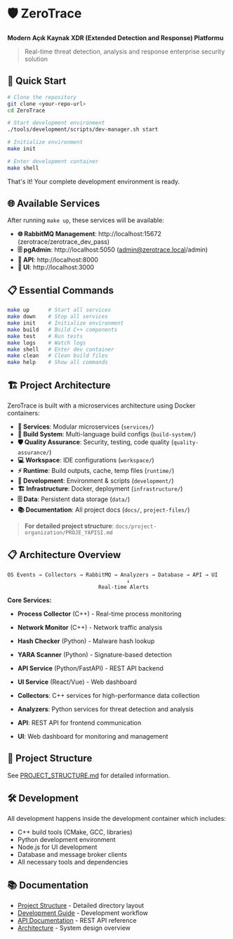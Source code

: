 # 🛡️ ZeroTrace
**Modern Açık Kaynak XDR (Extended Detection and Response) Platformu**

> Real-time threat detection, analysis and response enterprise security solution

## 🚀 Quick Start

```bash
# Clone the repository
git clone <your-repo-url>
cd ZeroTrace

# Start development environment
./tools/development/scripts/dev-manager.sh start

# Initialize environment
make init

# Enter development container
make shell
```

That's it! Your complete development environment is ready.

## 🌐 Available Services

After running `make up`, these services will be available:

- **🌐 RabbitMQ Management**: http://localhost:15672 (zerotrace/zerotrace_dev_pass)
- **🗄️ pgAdmin**: http://localhost:5050 (admin@zerotrace.local/admin)  
- **🔧 API**: http://localhost:8000
- **🎨 UI**: http://localhost:3000

## 📋 Essential Commands

```bash
make up      # Start all services
make down    # Stop all services  
make init    # Initialize environment
make build   # Build C++ components
make test    # Run tests
make logs    # Watch logs
make shell   # Enter dev container
make clean   # Clean build files
make help    # Show all commands
```

## 🏗️ Project Architecture

ZeroTrace is built with a microservices architecture using Docker containers:

- **🎯 Services**: Modular microservices (`services/`)
- **🔧 Build System**: Multi-language build configs (`build-system/`)  
- **🛡️ Quality Assurance**: Security, testing, code quality (`quality-assurance/`)
- **💻 Workspace**: IDE configurations (`workspace/`)
- **⚡ Runtime**: Build outputs, cache, temp files (`runtime/`)
- **🚀 Development**: Environment & scripts (`development/`)
- **🏗️ Infrastructure**: Docker, deployment (`infrastructure/`)
- **🗄️ Data**: Persistent data storage (`data/`)
- **📚 Documentation**: All project docs (`docs/`, `project-files/`)

> **For detailed project structure**: `docs/project-organization/PROJE_YAPISI.md`

## 📋 Architecture Overview

```
OS Events → Collectors → RabbitMQ → Analyzers → Database → API → UI
                                      ↓
                             Real-time Alerts
```

**Core Services:**
- **Process Collector** (C++) - Real-time process monitoring
- **Network Monitor** (C++) - Network traffic analysis  
- **Hash Checker** (Python) - Malware hash lookup
- **YARA Scanner** (Python) - Signature-based detection
- **API Service** (Python/FastAPI) - REST API backend
- **UI Service** (React/Vue) - Web dashboard

- **Collectors**: C++ services for high-performance data collection
- **Analyzers**: Python services for threat detection and analysis  
- **API**: REST API for frontend communication
- **UI**: Web dashboard for monitoring and management

## 📁 Project Structure

See [PROJECT_STRUCTURE.md](PROJECT_STRUCTURE.md) for detailed information.

## 🛠️ Development

All development happens inside the development container which includes:
- C++ build tools (CMake, GCC, libraries)
- Python development environment  
- Node.js for UI development
- Database and message broker clients
- All necessary tools and dependencies

## 📚 Documentation

- [Project Structure](PROJECT_STRUCTURE.md) - Detailed directory layout
- [Development Guide](docs/development.md) - Development workflow
- [API Documentation](docs/api.md) - REST API reference
- [Architecture](docs/architecture.md) - System design overview
